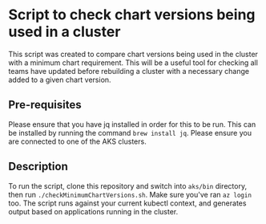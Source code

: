 # Script to check chart versions being used in a cluster

This script was created to compare chart versions being used in the cluster with a minimum chart requirement. This will be a useful tool for checking all teams have updated before rebuilding a cluster with a necessary change added to a given chart version.

## Pre-requisites

Please ensure that you have jq installed in order for this to be run. This can be installed by running the command `brew install jq`. Please ensure you are connected to one of the AKS clusters.

## Description

To run the script, clone this repository and switch into `aks/bin` directory, then run `./checkMinimumChartVersions.sh`. Make sure you've ran `az login` too. The script runs against your current kubectl context, and generates output based on applications running in the cluster.